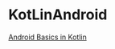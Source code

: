 # KotLinAndroid
[Android Basics in Kotlin](https://developer.android.com/courses/android-basics-kotlin/course?gclid=CjwKCAjw0N6hBhAUEiwAXab-TeBnDYWE164gwmI6On2dUOLyNg5d0O5ptQzWua8MSwiIrMxw5AMmuRoC4Z0QAvD_BwE&gclsrc=aw.ds)
